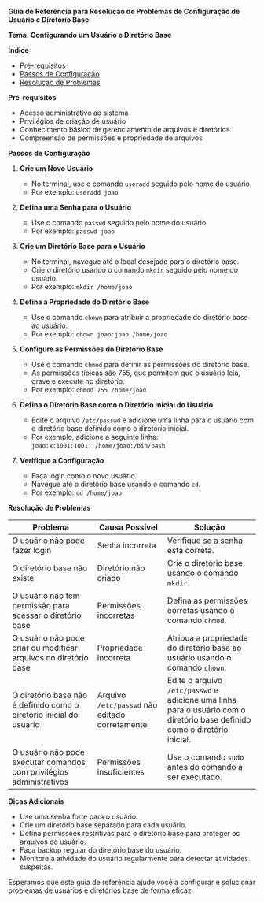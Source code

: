 **Guia de Referência para Resolução de Problemas de Configuração de Usuário e Diretório Base**

**Tema: Configurando um Usuário e Diretório Base**

**Índice**

* [Pré-requisitos](#pré-requisitos)
* [Passos de Configuração](#passos-de-configuração)
* [Resolução de Problemas](#resolução-de-problemas)

**Pré-requisitos**

* Acesso administrativo ao sistema
* Privilégios de criação de usuário
* Conhecimento básico de gerenciamento de arquivos e diretórios
* Compreensão de permissões e propriedade de arquivos

**Passos de Configuração**

1. **Crie um Novo Usuário**

   - No terminal, use o comando `useradd` seguido pelo nome do usuário.
   - Por exemplo: `useradd joao`

2. **Defina uma Senha para o Usuário**

   - Use o comando `passwd` seguido pelo nome do usuário.
   - Por exemplo: `passwd joao`

3. **Crie um Diretório Base para o Usuário**

   - No terminal, navegue até o local desejado para o diretório base.
   - Crie o diretório usando o comando `mkdir` seguido pelo nome do usuário.
   - Por exemplo: `mkdir /home/joao`

4. **Defina a Propriedade do Diretório Base**

   - Use o comando `chown` para atribuir a propriedade do diretório base ao usuário.
   - Por exemplo: `chown joao:joao /home/joao`

5. **Configure as Permissões do Diretório Base**

   - Use o comando `chmod` para definir as permissões do diretório base.
   - As permissões típicas são 755, que permitem que o usuário leia, grave e execute no diretório.
   - Por exemplo: `chmod 755 /home/joao`

6. **Defina o Diretório Base como o Diretório Inicial do Usuário**

   - Edite o arquivo `/etc/passwd` e adicione uma linha para o usuário com o diretório base definido como o diretório inicial.
   - Por exemplo, adicione a seguinte linha: `joao:x:1001:1001::/home/joao:/bin/bash`

7. **Verifique a Configuração**

   - Faça login como o novo usuário.
   - Navegue até o diretório base usando o comando `cd`.
   - Por exemplo: `cd /home/joao`

**Resolução de Problemas**

| Problema | Causa Possível | Solução |
|---|---|---|
| O usuário não pode fazer login | Senha incorreta | Verifique se a senha está correta. |
| O diretório base não existe | Diretório não criado | Crie o diretório base usando o comando `mkdir`. |
| O usuário não tem permissão para acessar o diretório base | Permissões incorretas | Defina as permissões corretas usando o comando `chmod`. |
| O usuário não pode criar ou modificar arquivos no diretório base | Propriedade incorreta | Atribua a propriedade do diretório base ao usuário usando o comando `chown`. |
| O diretório base não é definido como o diretório inicial do usuário | Arquivo `/etc/passwd` não editado corretamente | Edite o arquivo `/etc/passwd` e adicione uma linha para o usuário com o diretório base definido como o diretório inicial. |
| O usuário não pode executar comandos com privilégios administrativos | Permissões insuficientes | Use o comando `sudo` antes do comando a ser executado. |

**Dicas Adicionais**

* Use uma senha forte para o usuário.
* Crie um diretório base separado para cada usuário.
* Defina permissões restritivas para o diretório base para proteger os arquivos do usuário.
* Faça backup regular do diretório base do usuário.
* Monitore a atividade do usuário regularmente para detectar atividades suspeitas.

Esperamos que este guia de referência ajude você a configurar e solucionar problemas de usuários e diretórios base de forma eficaz.